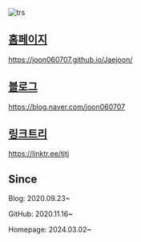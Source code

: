 ![trs](https://github.com/joon060707/joon060707/assets/71119608/806be7ba-8db9-470e-9695-a85973d9628e)

## [홈페이지](https://joon060707.github.io/Jaejoon/)
https://joon060707.github.io/Jaejoon/

## [블로그](https://blog.naver.com/joon060707)
https://blog.naver.com/joon060707

## [링크트리](https://linktr.ee/tjtj)
https://linktr.ee/tjtj

## Since
Blog: 2020.09.23~

GitHub: 2020.11.16~

Homepage: 2024.03.02~
